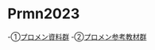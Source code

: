# Prmn2023

-①[プロメン資料群](https://github.com/kiryu-3/Prmn2023)
-②[プロメン参考教材群](https://scrapbox.io/Prmn2023/%E3%83%97%E3%83%AD%E3%83%A1%E3%83%B32023)
